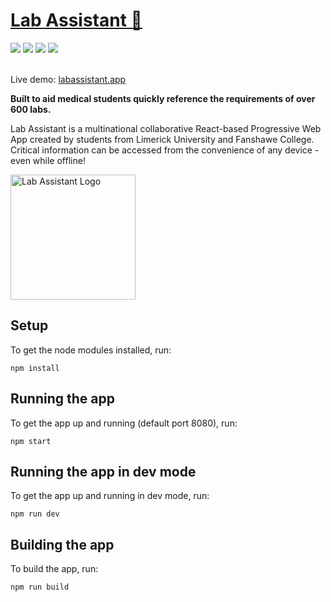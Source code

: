 <div>
 <h1 align="left"><a href="https://epicreact.dev/fundamentals">Lab Assistant &#129514;</a></h1>
  <img src="https://img.shields.io/badge/React-20232A?style=for-the-badge&logo=react&logoColor=61DAFB"/>
  <img src="https://img.shields.io/badge/TypeScript-007ACC?style=for-the-badge&logo=typescript&logoColor=white"/>
 <img src="https://img.shields.io/badge/Tailwind_CSS-38B2AC?style=for-the-badge&logo=tailwind-css&logoColor=white"/>
 <img src="https://img.shields.io/badge/Digital_Ocean-0080FF?style=for-the-badge&logo=DigitalOcean&logoColor=white"/>
 <br/> <br/>
 <p>Live demo: <a href="https://labassistant.app">labassistant.app</a></p>
  <strong>
   Built to aid medical students quickly reference the requirements of over 600 labs.
  </strong>
  <p>
    Lab Assistant is a multinational collaborative React-based Progressive Web App created by students from Limerick University and Fanshawe College. Critical information can be accessed from the convenience of any device - even while offline!
  </p>
  <a >
    <img
      alt="Lab Assistant Logo"
      width="200"
      src="https://i.imgur.com/h01hekd.png"
    />
  </a>
</div>

## Setup

To get the node modules installed, run:

```shell
npm install
```

## Running the app

To get the app up and running (default port 8080), run:

```shell
npm start
```

## Running the app in dev mode

To get the app up and running in dev mode, run:

```shell
npm run dev
```

## Building the app

To build the app, run:

```shell
npm run build
```
